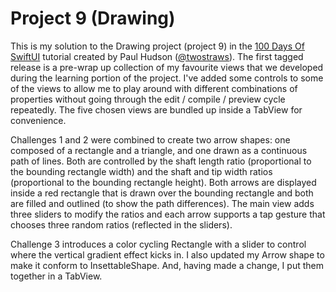# Project 9 (Drawing)

This is my solution to the Drawing project (project 9) in the [100 Days Of SwiftUI](https://www.hackingwithswift.com/100/swiftui/) tutorial created by Paul Hudson ([@twostraws](https://github.com/twostraws)). The first tagged release is a pre-wrap up collection of my favourite views that we developed during the learning portion of the project. I've added some controls to some of the views to allow me to play around with different combinations of properties without going through the edit / compile / preview cycle repeatedly. The five chosen views are bundled up inside a TabView for convenience.

Challenges 1 and 2 were combined to create two arrow shapes: one composed of a rectangle and a triangle, and one drawn as a continuous path of lines. Both are controlled by the shaft length ratio (proportional to the bounding rectangle width) and the shaft and tip width ratios (proportional to the bounding rectangle height). Both arrows are displayed inside a red rectangle that is drawn over the bounding rectangle and both are filled and outlined (to show the path differences). The main view adds three sliders to modify the ratios and each arrow supports a tap gesture that chooses three random ratios (reflected in the sliders).

Challenge 3 introduces a color cycling Rectangle with a slider to control where the vertical gradient effect kicks in. I also updated my Arrow shape to make it conform to InsettableShape. And, having made a change, I put them together in a TabView.
